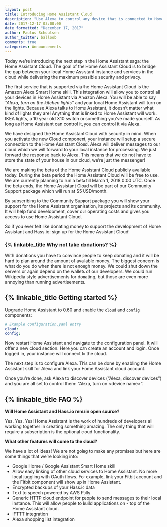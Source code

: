 ```yaml
---
layout: post
title: Introducing Home Assistant Cloud
description: "Use Alexa to control any device that is connected to Home Assistant."
date: 2017-12-17 03:00:00
date_formatted: "December 17, 2017"
author: Paulus Schoutsen
author_twitter: balloob
comments: true
categories: Announcements
---
```


Today we’re introducing the next step in the Home Assistant saga: the Home Assistant Cloud. The goal of the Home Assistant Cloud is to bridge the gap between your local Home Assistant instance and services in the cloud while delivering the maximum possible security and privacy.

The first service that is supported via the Home Assistant Cloud is the Amazon Alexa Smart Home skill. This integration will allow you to control all your devices in Home Assistant via Amazon Alexa. You will be able to say _“Alexa, turn on the kitchen lights”_ and your local Home Assistant will turn on the lights. Because Alexa talks to Home Assistant, it doesn’t matter what kind of lights they are! Anything that is linked to Home Assistant will work. IKEA lights, a 10 year old X10 switch or something you’ve made yourself. As long as Home Assistant can control it, you can control it via Alexa.

We have designed the Home Assistant Cloud with security in mind. When you activate the new Cloud component, your instance will setup a secure connection to the Home Assistant Cloud. Alexa will deliver messages to our cloud which we will forward to your local instance for processing. We just forward the response back to Alexa. This means that we do not have to store the state of your house in our cloud, we’re just the messenger!

We are making the beta of the Home Assistant Cloud publicly available today. During the beta period the Home Assistant Cloud will be free to use. We are currently planning to run a beta till March 1, 2018 0:00 UTC. Once the beta ends, the Home Assistant Cloud will be part of our Community Support package which will run at $5 USD/month.

By subscribing to the Community Support package you will show your support for the Home Assistant organization, its projects and its community. It will help fund development, cover our operating costs and gives you access to use Home Assistant Cloud.

So if you ever felt like donating money to support the development of Home Assistant and Hass.io: sign up for the Home Assistant Cloud!

### {% linkable_title Why not take donations? %}

With donations you have to convince people to keep donating and it will be hard to plan around the amount of available money. The biggest concern is what do you do when there is not enough money. We could shut down the servers or again depend on the wallets of our developers. We could run Wikipedia style advertisements for donating, but those are even more annoying than running advertisements.

## {% linkable_title Getting started %}

Upgrade Home Assistant to 0.60 and enable the [`cloud`](/components/cloud/) and [`config`](/components/config/) components:

```yaml
# Example configuration.yaml entry
cloud:
config:
```

Now restart Home Assistant and navigate to the configuration panel. It will offer a new cloud section. Here you can create an account and login. Once logged in, your instance will connect to the cloud.

The next step is to configure Alexa. This can be done by enabling the Home Assistant skill for Alexa and link your Home Assistant cloud account.

Once you’re done, ask Alexa to discover devices (“Alexa, discover devices”) and you are all set to control them: “Alexa, turn on &lt;device name&gt;”.

## {% linkable_title FAQ %}

**Will Home Assistant and Hass.io remain open source?**

Yes. Yes. Yes! Home Assistant is the work of hundreds of developers all working together in creating something amazing. The only thing that will require a subscription is the optional cloud functionality.

**What other features will come to the cloud?**

We have a lot of ideas! We are not going to make any promises but here are some things that we’re looking into:

- Google Home / Google Assistant Smart Home skill
- Allow easy linking of other cloud services to Home Assistant. No more local juggling with OAuth flows. For example, link your Fitbit account and the Fitbit component will show up in Home Assistant.
- Encrypted backups of your Hass.io data
- Text to speech powered by AWS Polly
- Generic HTTP cloud endpoint for people to send messages to their local instance. This will allow people to build applications on - top of the Home Assistant cloud.
- IFTTT integration
- Alexa shopping list integration
